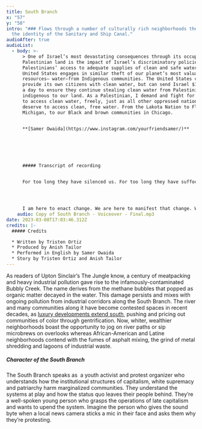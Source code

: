 ```yaml
---
title: South Branch
x: "57"
y: "58"
intro: "### Flows through a number of culturally rich neighborhoods then assumes
  the identity of the Sanitary and Ship Canal."
audioAfter: true
audioList:
  - body: >-
      > One of Israel’s most devastating consequences through its occupation of
      Palestinian land is the impact of Israel’s discriminatory policies on
      Palestinians’ access to adequate supplies of clean and safe water. The
      United States engages in similar theft of our planet’s most valuable
      resources– water–from Indigenous communities. The United States can’t
      provide its own citizens with clean water, but can send Israel $10 million
      a day to ensure they continue stealing clean water from Palestinians
      indigenous to our land. As a Palestinian, I demand and fight for the right
      to access clean water, freely, just as all other oppressed nationalities
      deserve to access clean, free water. From the Lakota Nation to Flint,
      Michigan, to our Black and brown communities in Chicago.


      **[Samer Owaida](https://www.instagram.com/yourfriendsamer/)**






      ##### Transcript of recording


      For too long they have silenced us. For too long they have suffocated us with toxic air. Our babies choke on every breath. For too long they have poisoned us with tainted water that we are forced to pay for. And if you can’t afford it, you are denied a human right altogether. I am surrounded by the victims of incremental violence. My people continue to experience this deliberate attack on our humanity through disinvestment resulting in closed schools, food deserts and even a lack of parks. Quite frankly, it’s not incremental violence at all! From the barrel of a CPD gun, to the putrid air that we are forced to breath. They’re all weapons designed to hurt and kill us. This is a different kind of genocide.




      I am here to enact change. We are here to manifest that change. We’re not going to continue to be a dumping ground for this city, and its hate for us. The North Branch is being forced to conform to a new status quo thanks to gentrification. They’re transforming their industrial corridors into corporate playgrounds. Why? Because a bunch of middle class white kids moved in, and just pushed out all the black and brown folks already living there. On top of that, the companies that already polluted up north are moving here, down south, to dump their waste on us, as if we’re some kind of landfill. They think it’s okay because we’re not rich and we’re not white. Well, you know what? We’re here to say, we’ve had enough. We’re here to say, we won’t  tolerate this. And we’re here to say, they can’t do this anymore. Do they think we don’t know our own value? They say we could look more beautiful. Pfff. Yeah, for more tourists. Well, we say, our value exists outside a corporate model. We won’t let them pollute us. And we won’t stop fighting. They’re going to learn that they can’t just do this and get away with it. We say, collective imagination OVER capital domination. We’re not asking for clean and free water any more. We’re demanding it, by any means necessary.
    audio: Copy of South Branch - Voiceover - Final.mp3
date: 2023-03-08T17:03:46.312Z
credits: |-
  ##### Credits

  * Written by Tristen Ortiz
  * Produced by Anish Tailor
  * Performed in English by Samer Owaida
  * Story by Tristen Ortiz and Anish Tailor
---
```

As readers of Upton Sinclair’s The Jungle know, a century of meatpacking and heavy industrial pollution gave rise to the infamously-contaminated Bubbly Creek. The name derives from the methane bubbles that popped as organic matter decayed in the water. This damage persists and mixes with ongoing pollution from industrial corridors along the South Branch. The river and many communities along it have become contested spaces in recent decades, as [luxury developments extend south](https://www.wbez.org/stories/lightfoot-aldermen-likely-to-advance-lincoln-yards-the-78/def7079a-2ca6-405f-80c0-163fa6b5e701), pushing and pricing out communities of color through gentrification. Now, whiter, wealthier neighborhoods boast the opportunity to jog on river paths or sip microbrews on overlooks whereas African-American and Latine neighborhoods contend with the fumes of asphalt mixing, the grind of metal shredding and lagoons of industrial waste.

##### Character of the South Branch

The South Branch speaks as  a youth activist and protest organizer who understands how the institutional structures of capitalism, white supremacy and patriarchy harm marginalized communities. They understand the systems at play and how the status quo leaves their people behind. They’re a well-spoken young person who grasps the operations of late capitalism and wants to upend the system. Imagine the person who gives the sound byte when a local news camera sticks a mic in their face and asks them why they’re protesting.
